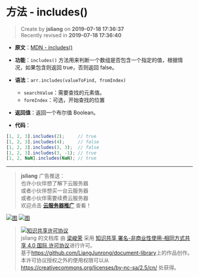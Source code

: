 方法 - includes()
===

> Create by **jsliang** on **2019-07-18 17:36:37**  
> Recently revised in **2019-07-18 17:36:40**

* **原文**：[MDN - includes()](https://developer.mozilla.org/zh-CN/docs/Web/JavaScript/Reference/Global_Objects/Array/includes)

* **功能**：`includes()` 方法用来判断一个数组是否包含一个指定的值，根据情况，如果包含则返回 true，否则返回 false。

* **语法**：`arr.includes(valueToFind, fromIndex)`
  * `searchValue`：需要查找的元素值。
  * `formIndex`：可选，开始查找的位置

* **返回值**：返回一个布尔值 Boolean。

* **代码**：

```js
[1, 2, 3].includes(2);     // true
[1, 2, 3].includes(4);     // false
[1, 2, 3].includes(3, 3);  // false
[1, 2, 3].includes(3, -1); // true
[1, 2, NaN].includes(NaN); // true
```

---

> **jsliang** 广告推送：  
> 也许小伙伴想了解下云服务器  
> 或者小伙伴想买一台云服务器  
> 或者小伙伴需要续费云服务器  
> 欢迎点击 **[云服务器推广](https://github.com/LiangJunrong/document-library/blob/master/other-library/Monologue/%E7%A8%B3%E9%A3%9F%E8%89%B0%E9%9A%BE.md)** 查看！

[![图](../../../public-repertory/img/z-small-seek-ali-3.jpg)](https://promotion.aliyun.com/ntms/act/qwbk.html?userCode=w7hismrh)
[![图](../../../public-repertory/img/z-small-seek-tencent-2.jpg)](https://cloud.tencent.com/redirect.php?redirect=1014&cps_key=49f647c99fce1a9f0b4e1eeb1be484c9&from=console)

> <a rel="license" href="http://creativecommons.org/licenses/by-nc-sa/4.0/"><img alt="知识共享许可协议" style="border-width:0" src="https://i.creativecommons.org/l/by-nc-sa/4.0/88x31.png" /></a><br /><span xmlns:dct="http://purl.org/dc/terms/" property="dct:title">jsliang 的文档库</span> 由 <a xmlns:cc="http://creativecommons.org/ns#" href="https://github.com/LiangJunrong/document-library" property="cc:attributionName" rel="cc:attributionURL">梁峻荣</a> 采用 <a rel="license" href="http://creativecommons.org/licenses/by-nc-sa/4.0/">知识共享 署名-非商业性使用-相同方式共享 4.0 国际 许可协议</a>进行许可。<br />基于<a xmlns:dct="http://purl.org/dc/terms/" href="https://github.com/LiangJunrong/document-library" rel="dct:source">https://github.com/LiangJunrong/document-library</a>上的作品创作。<br />本许可协议授权之外的使用权限可以从 <a xmlns:cc="http://creativecommons.org/ns#" href="https://creativecommons.org/licenses/by-nc-sa/2.5/cn/" rel="cc:morePermissions">https://creativecommons.org/licenses/by-nc-sa/2.5/cn/</a> 处获得。
